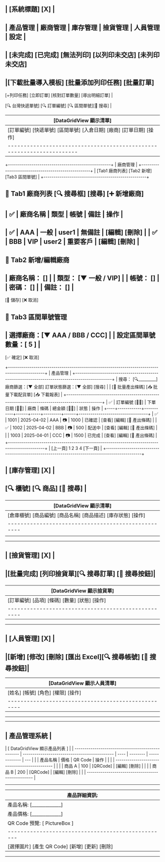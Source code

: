 ## | [系統標題] [X] |

## | 產品管理 | 廠商管理 | 庫存管理 | 撿貨管理 | 人員管理 | 設定 |

## | [未完成] [已完成] [無法列印] [以列印未交店] [未列印未交店]

## |[下載批量導入模板] [批量添加列印任務] [批量訂單]

[+列印任務] [立即訂單] [核對訂單數量] [導出明細訂單] |

[🔍 台灣快遞單號] [🔍 訂單編號] [🔍 區間單號][🔘 搜尋] |

| [DataGridView 顯示清單]                                              |
| -------------------------------------------------------------------- |
| [訂單編號] [快遞單號] [區間單號] [入倉日期] [廠商] [訂單日期] [操作] |
| ---------------------------------------------------------------------|


+----------------------------------------------------+
| 廠商管理                                          |
+----------------------------------------------------+
| [Tab1 廠商列表] [Tab2 新增] [Tab3 區間單號] |
+----------------------------------------------------+

📌 **Tab1 廠商列表**
[🔍 搜尋框]  [搜尋]  [➕ 新增廠商]
-----------------------------------------------------
| ✅ | 廠商名稱 | 類型  | 帳號  |  備註  | 操作      |
-----------------------------------------------------
| ✅ |  AAA   | 一般 | user1 | 無備註 | [編輯] [刪除] |
| ✅ |  BBB   | VIP  | user2 | 重要客戶 | [編輯] [刪除] |
-----------------------------------------------------

📌 **Tab2 新增/編輯廠商**
-----------------------------------------------------
| 廠商名稱： [__________]                            |
| 類型：   [▼ 一般 / VIP]                           |
| 帳號：   [__________]                            |
| 密碼：   [__________]                            |
| 備註：   [__________]                            |
-----------------------------------------------------
[💾 儲存]  [❌ 取消]

📌 **Tab3 區間單號管理**
-----------------------------------------------------
| 選擇廠商：[▼ AAA / BBB / CCC]                   |
| 設定區間單號數量：[ 5 ]                          |
-----------------------------------------------------
[✅ 確定]  [❌ 取消]

+------------------------------------------------------------------------------------------------+
|                                       產品管理                                                 |
+------------------------------------------------------------------------------------------------+
| 搜尋： [🔍_________]      廠商篩選：[▼ 全部]     訂單狀態篩選：[▼ 全部]      [搜尋]         |
| [📄 批量產出條碼]  [📥 批量下載配貨單]  [📥 下載報表]                                        |
+------------------------------------------------------------------------------------------------+
| ✅ | 訂單編號 [🔼🔽] |  下單日期 [🔼🔽]  | 廠商  | 條碼  | 總金額 [🔼🔽]  | 狀態  | 操作 |
+----+------------+-----------+------+-----+---------+------+-----------------------------------+
| ✅ | 1001       | 2025-04-02 | AAA  | 📷  | 1000    | 已確認 | [查看] [編輯] [📄 產出條碼] |
| ✅ | 1002       | 2025-04-02 | BBB  | 📷  | 500     | 配送中 | [查看] [編輯] [📄 產出條碼] |
|    | 1003       | 2025-04-01 | CCC  | 📷  | 1500    | 已完成 | [查看] [編輯] [📄 產出條碼] |
+------------------------------------------------------------------------------------------------+
|                                 [上一頁]  1  2  3  4  [下一頁]                                 |
+------------------------------------------------------------------------------------------------+


## | [庫存管理] [X] |

## [🔍 櫃號] [🔍 商品] [🔘 搜尋] |

| [DataGridView 顯示清單]                                       |
| ------------------------------------------------------------- |
| [倉庫櫃號] [商品編號] [商品名稱] [商品描述] [庫存狀態] [操作] |
| ---------------------------------------------------           |
|                                                               |

---

## | [撿貨管理] [X] |

## |[批量完成] [列印撿貨單][🔍 搜尋訂單] [🔘 搜尋按鈕]|

| [DataGridView 顯示撿貨單]                           |
| --------------------------------------------------- |
| [訂單編號] [品項] [條碼] [數量] [狀態] [操作]       |
| --------------------------------------------------- |

---

## | [人員管理] [X] |

## |[新增] [修改] [刪除] [匯出 Excel][🔍 搜尋帳號] [🔘 搜尋按鈕]|

| [DataGridView 顯示人員清單]                         |
| --------------------------------------------------- |
| [姓名] [帳號] [角色] [權限] [操作]                  |
| --------------------------------------------------- |

---

---

## | 產品管理系統 |

| [ DataGridView 顯示產品列表 ]                      |
| -------------------------------------------------- | ---------------------------------------------- | ---- | -------- | ------------- | --- |
|                                                    | 產品名稱                                       | 價格 | QR Code  | 操作          |     |
|                                                    | ---------------------------------------------- |      |
|                                                    | 商品 A                                         | 100  | [QRCode] | [編輯] [刪除] |     |
|                                                    | 商品 B                                         | 200  | [QRCode] | [編輯] [刪除] |     |
| -------------------------------------------------- |

---

| 產品詳細資訊:                                      |
| -------------------------------------------------- |
| 產品名稱: [_____________]                          |
| 產品價格: [_____________]                          |
| QR Code 預覽: [ PictureBox ]                       |
| -------------------------------------------------- |
| [選擇圖片] [產生 QR Code] [新增] [更新] [刪除]     |

---
